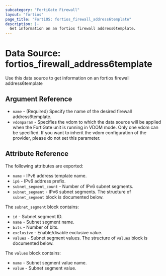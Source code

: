 ```yaml
---
subcategory: "FortiGate Firewall"
layout: "fortios"
page_title: "FortiOS: fortios_firewall_address6template"
description: |-
  Get information on an fortios firewall address6template.
---
```


# Data Source: fortios_firewall_address6template
Use this data source to get information on an fortios firewall address6template

## Argument Reference

* `name` - (Required) Specify the name of the desired firewall address6template.
* `vdomparam` - Specifies the vdom to which the data source will be applied when the FortiGate unit is running in VDOM mode. Only one vdom can be specified. If you want to inherit the vdom configuration of the provider, please do not set this parameter.


## Attribute Reference

The following attributes are exported:

* `name` - IPv6 address template name.
* `ip6` - IPv6 address prefix.
* `subnet_segment_count` - Number of IPv6 subnet segments.
* `subnet_segment` - IPv6 subnet segments. The structure of `subnet_segment` block is documented below.

The `subnet_segment` block contains:

* `id` - Subnet segment ID.
* `name` - Subnet segment name.
* `bits` - Number of bits.
* `exclusive` - Enable/disable exclusive value.
* `values` - Subnet segment values. The structure of `values` block is documented below.

The `values` block contains:

* `name` - Subnet segment value name.
* `value` - Subnet segment value.

